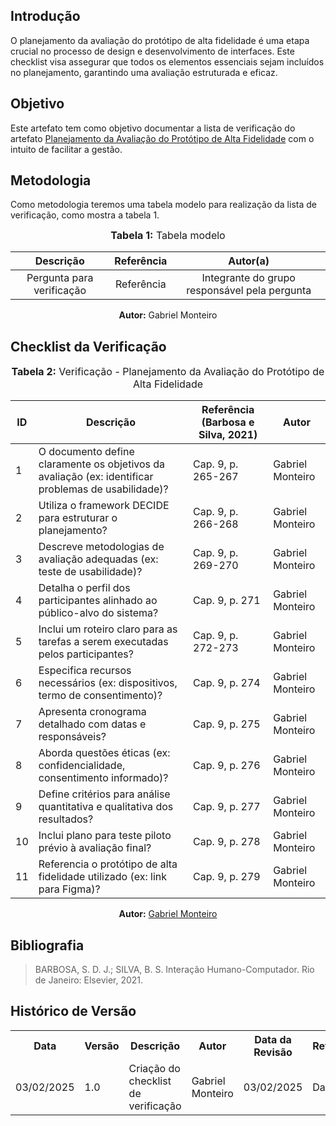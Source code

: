 ## Introdução

O planejamento da avaliação do protótipo de alta fidelidade é uma etapa crucial no processo de design e desenvolvimento de interfaces. Este checklist visa assegurar que todos os elementos essenciais sejam incluídos no planejamento, garantindo uma avaliação estruturada e eficaz.

## Objetivo
Este artefato tem como objetivo documentar a lista de verificação do artefato [Planejamento da Avaliação do Protótipo de Alta Fidelidade](../../../../DesignAvaliacaoDesenvolvimento/Nivel3/planejamentoProtAlta.md) com o intuito de facilitar a gestão.

## Metodologia
Como metodologia teremos uma tabela modelo para realização da lista de verificação, como mostra a tabela 1. 

<center>
<font size="3"><b>Tabela 1:</b> Tabela modelo </font>

| Descrição | Referência | Autor(a) |
|:---------:|:---------:|:-----------:|
| Pergunta para verificação | Referência | Integrante do grupo responsável pela pergunta |

<p align="center"><b>Autor:</b> Gabriel Monteiro</p> 
</center>

## Checklist da Verificação  

<center>  
<font size="3"><b>Tabela 2:</b> Verificação - Planejamento da Avaliação do Protótipo de Alta Fidelidade</font>  

| ID | Descrição                                                                                     | Referência (Barbosa e Silva, 2021)      | Autor            |  
|----|-----------------------------------------------------------------------------------------------|-----------------------------------------|------------------|  
| 1  | O documento define claramente os objetivos da avaliação (ex: identificar problemas de usabilidade)? | Cap. 9, p. 265-267                     | Gabriel Monteiro |  
| 2  | Utiliza o framework DECIDE para estruturar o planejamento?                                      | Cap. 9, p. 266-268                     | Gabriel Monteiro |  
| 3  | Descreve metodologias de avaliação adequadas (ex: teste de usabilidade)?                       | Cap. 9, p. 269-270                     | Gabriel Monteiro |  
| 4  | Detalha o perfil dos participantes alinhado ao público-alvo do sistema?                       | Cap. 9, p. 271                         | Gabriel Monteiro |  
| 5  | Inclui um roteiro claro para as tarefas a serem executadas pelos participantes?               | Cap. 9, p. 272-273                     | Gabriel Monteiro |  
| 6  | Especifica recursos necessários (ex: dispositivos, termo de consentimento)?                    | Cap. 9, p. 274                         | Gabriel Monteiro |  
| 7  | Apresenta cronograma detalhado com datas e responsáveis?                                       | Cap. 9, p. 275                         | Gabriel Monteiro |  
| 8  | Aborda questões éticas (ex: confidencialidade, consentimento informado)?                      | Cap. 9, p. 276                         | Gabriel Monteiro |  
| 9  | Define critérios para análise quantitativa e qualitativa dos resultados?                       | Cap. 9, p. 277                         | Gabriel Monteiro |  
| 10 | Inclui plano para teste piloto prévio à avaliação final?                                        | Cap. 9, p. 278                         | Gabriel Monteiro |  
| 11 | Referencia o protótipo de alta fidelidade utilizado (ex: link para Figma)?                     | Cap. 9, p. 279                         | Gabriel Monteiro |  

<p align="center"><b>Autor:</b> <a href="https://github.com/GabrielSMonteiro">Gabriel Monteiro</a></p> 
</center>

## Bibliografia

> BARBOSA, S. D. J.; SILVA, B. S. Interação Humano-Computador. Rio de Janeiro: Elsevier, 2021.

## Histórico de Versão

<div align="center">
    <table>
        <tr>
            <th>Data</th>
            <th>Versão</th>
            <th>Descrição</th>
            <th>Autor</th>
            <th>Data da Revisão</th>
            <th>Revisor</th>
        </tr>
        <tr>
            <td>03/02/2025</td>
            <td>1.0</td>
            <td>Criação do checklist de verificação</td>
            <td>Gabriel Monteiro</td>
            <td>03/02/2025</td>
            <td>Davi</td>
        </tr>
    </table>
</div>
